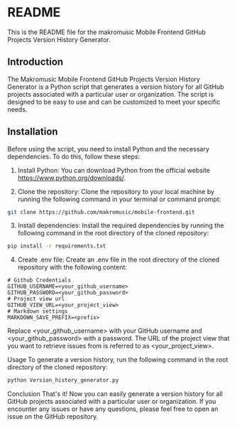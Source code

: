 # README

This is the README file for the makromusic Mobile Frontend GitHub Projects Version History Generator.

## Introduction

The Makromusic Mobile Frontend GitHub Projects Version History Generator is a Python script that generates a version history for all GitHub projects associated with a particular user or organization. The script is designed to be easy to use and can be customized to meet your specific needs.

## Installation

Before using the script, you need to install Python and the necessary dependencies. To do this, follow these steps:

1. Install Python: You can download Python from the official website https://www.python.org/downloads/.

2. Clone the repository: Clone the repository to your local machine by running the following command in your terminal or command prompt:

```bash
git clone https://github.com/makromusic/mobile-frontend.git
```

3. Install dependencies: Install the required dependencies by running the following command in the root directory of the cloned repository:

```bash
pip install -r requirements.txt
```

4. Create .env file: Create an .env file in the root directory of the cloned repository with the following content:

```
# Github Credentials
GITHUB_USERNAME=<your_github_username>
GITHUB_PASSWORD=<your_github_password>
# Project view url
GITHUB_VIEW_URL=<your_project_view>
# Markdown settings
MARKDOWN_SAVE_PREFIX=<prefix>
```

Replace <your_github_username> with your GitHub username and <your_github_password> with a password. The URL of the project view that you want to retrieve issues from is referred to as <your_project_view>.

Usage
To generate a version history, run the following command in the root directory of the cloned repository:

```bash
python Version_history_generator.py
```

Conclusion
That's it! Now you can easily generate a version history for all GitHub projects associated with a particular user or organization. If you encounter any issues or have any questions, please feel free to open an issue on the GitHub repository.
